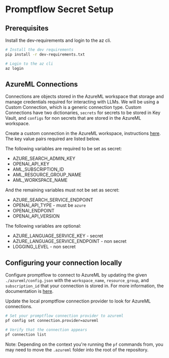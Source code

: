 # Promptflow Secret Setup

## Prerequisites
Install the dev-requirements and login to the az cli.
``` bash
# Install the dev requirements
pip install -r dev-requirements.txt 

# Login to the az cli
az login
```

## AzureML Connections
Connections are objects stored in the AzureML workspace that storage and manage credentials required for interacting with LLMs. We will be using a Custom Connection, which is a generic connection type. Custom Connections have two dictionaries, `secrets` for secrets to be stored in Key Vault, and `configs` for non secrets that are stored in the AzureML workspace. 

Create a custom connection in the AzureML workspace, instructions [here](https://learn.microsoft.com/en-us/azure/machine-learning/prompt-flow/tools-reference/python-tool?view=azureml-api-2#create-a-custom-connection). The key value pairs required are listed below.

The following variables are required to be set as secret:
- AZURE_SEARCH_ADMIN_KEY
- OPENAI_API_KEY
- AML_SUBSCRIPTION_ID
- AML_RESOURCE_GROUP_NAME
- AML_WORKSPACE_NAME

And the remaining variables must not be set as secret:
- AZURE_SEARCH_SERVICE_ENDPOINT
- OPENAI_API_TYPE - must be `azure`
- OPENAI_ENDPOINT
- OPENAI_API_VERSION

The following variables are optional:
- AZURE_LANGUAGE_SERVICE_KEY - secret
- AZURE_LANGUAGE_SERVICE_ENDPOINT - non secret
- LOGGING_LEVEL - non secret

## Configuring your connection locally 
Configure promptflow to connect to AzureML by updating the given `./azureml/config.json` with the `workspace_name`, `resource_group`, and `subscription_id` that your connection is stored in. For more information, the documentation is [here](https://microsoft.github.io/promptflow/how-to-guides/set-global-configs.html#azureml).

Update the local promptflow connection provider to look for AzureML connections. 
``` bash
# Set your promptflow connection provider to azureml
pf config set connection.provider=azureml

# Verify that the connection appears
pf connection list
```
Note: Depending on the context you're running the `pf` commands from, you may need to move the `.azureml` folder into the root of the repository.
